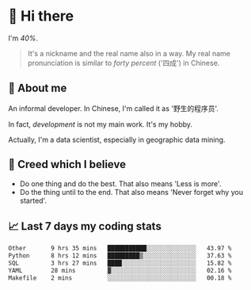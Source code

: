 # 👋 Hi there

I'm *40%*.

> It's a nickname and the real name also in a way.
> My real name pronunciation is similar to *forty percent* ('四成') in Chinese.

## :speech_balloon: About me

An informal developer. In Chinese, I'm called it as '野生的程序员'.

In fact, _development_ is not my main work. It's my hobby.

Actually, I'm a data scientist, especially in geographic data mining.

## :see_no_evil: Creed which I believe

- Do one thing and do the best. That also means 'Less is more'.
- Do the thing until to the end. That also means 'Never forget why you started'.

## :chart_with_upwards_trend: Last 7 days my coding stats

<!--START_SECTION:waka-->

```txt
Other       9 hrs 35 mins   ███████████░░░░░░░░░░░░░░   43.97 %
Python      8 hrs 12 mins   █████████▒░░░░░░░░░░░░░░░   37.63 %
SQL         3 hrs 27 mins   ████░░░░░░░░░░░░░░░░░░░░░   15.82 %
YAML        28 mins         ▓░░░░░░░░░░░░░░░░░░░░░░░░   02.16 %
Makefile    2 mins          ░░░░░░░░░░░░░░░░░░░░░░░░░   00.18 %
```

<!--END_SECTION:waka-->
